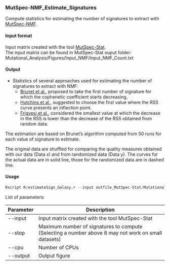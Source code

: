 ### MutSpec-NMF_Estimate_Signatures

Compute statistics for estimating the number of signatures to extract with [MutSpec-NMF](https://github.com/IARCbioinfo/mutspec/blob/modifs_MA/docs/mutspec_nmf.md).


#### Input format

Input matrix created with the tool [MutSpec-Stat](https://github.com/IARCbioinfo/mutspec/blob/modifs_MA/docs/mutspec_stat.md).  
The input matrix can be found in MutSpec-Stat ouput folder: Mutational_Analysis/Figures/Input_NMF/Input_NMF_Count.txt

#### Output

- Statistics of several approaches used for estimating the number of signatures to extract with NMF:  
	- [Brunet et al.](https://www.ncbi.nlm.nih.gov/pubmed/15016911), proposed to take the first number of signature for which the cophenetic coefficient starts decreasing,
	- [Hutchins et al.](https://www.ncbi.nlm.nih.gov/pubmed/18852176), suggested to choose the first value where the RSS curve presents an inflection point.
	- [Frigyesi et al.](https://www.ncbi.nlm.nih.gov/pmc/articles/PMC2623306/), considered the smallest value at which the decrease in the RSS is lower than the decrease of the RSS obtained from random data.  

The estimation are based on Brunet’s algorithm computed from 50 runs for each value of signature to estimate.

The original data are shuffled for comparing the quality measures obtained with our data (Data x) and from randomized data (Data y). The curves for the actual data are in solid line, those for the randomized data are in dashed line.


#### Usage

```R
Rscript R/estimateSign_Galaxy.r --input outfile_MutSpec-Stat/Mutational_Analysis/Figures/Input_NMF/Input_NMF_Count.txt --stop 8 --cpu 8 --output estimate_signatures.png
```

List of parameters:

| Parameter   | Description          |
|-------------|----------------------|
| --input     | Input matrix created with the tool MutSpec-Stat |
| --stop      | Maximum number of signatures to compute (Selecting a number above 8 may not work on small datasets) |
| --cpu       | Number of CPUs |
| --output    | Output figure |
